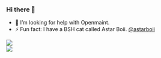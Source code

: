 ### Hi there 👋

<!--
**amyleena95/amyleena95** is a ✨ _special_ ✨ repository because its `README.md` (this file) appears on your GitHub profile.
-->
<div class='row'>
   <div>
      <ul>
         <li>🤔 I’m looking for help with Openmaint.</li>
         <li>⚡ Fun fact: I have a BSH cat called Astar Boii. <a href="https://www.instagram.com/astarboii/">@astarboii</a></li>
      </ul>
      <a href="https://github.com/anuraghazra/github-readme-stats">
         <img align="center" src="https://github-readme-stats.vercel.app/api?username=amyleena95&count_private=true&show_icons=true&theme=dracula&include_all_commits=true"/>
      </a>
   </div>
   <div>
      <a href="https://github.com/anuraghazra/github-readme-stats">
         <img align="center" src="https://github-readme-stats.vercel.app/api/top-langs/?username=amyleena95&theme=dracula"/>
      </a>
   </div>
</div>


